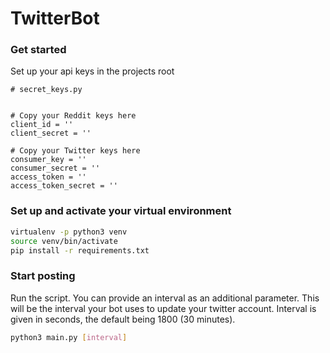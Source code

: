 # TwitterBot

<h3>Get started</h3>

<p>Set up your api keys in the projects root</p>

```python3
# secret_keys.py


# Copy your Reddit keys here
client_id = ''
client_secret = ''

# Copy your Twitter keys here
consumer_key = ''
consumer_secret = ''
access_token = ''
access_token_secret = ''
```

<h3>Set up and activate your virtual environment</h3>

```sh
virtualenv -p python3 venv
source venv/bin/activate
pip install -r requirements.txt
```

<h3>Start posting</h3>

<p>Run the script. You can provide an interval as 
an additional parameter. This will be the interval your bot uses to update your twitter account.
Interval is given in seconds, the default being 1800 (30 minutes).</p>

```sh
python3 main.py [interval]
```
